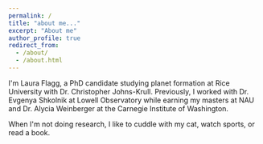 ```yaml
---
permalink: /
title: "about me..."
excerpt: "About me"
author_profile: true
redirect_from: 
  - /about/
  - /about.html
---
```

I'm Laura Flagg, a PhD candidate studying planet formation at Rice University with Dr. Christopher Johns-Krull.  Previously, I worked with Dr. Evgenya Shkolnik at Lowell Observatory while earning my masters at NAU and Dr. Alycia Weinberger at the Carnegie Institute of Washington.

When I'm not doing research, I like to cuddle with my cat, watch sports, or read a book.
